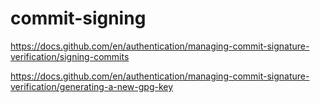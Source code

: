 # commit-signing

https://docs.github.com/en/authentication/managing-commit-signature-verification/signing-commits

https://docs.github.com/en/authentication/managing-commit-signature-verification/generating-a-new-gpg-key
